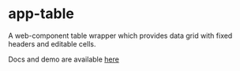 # app-table
A web-component table wrapper which provides data grid with fixed headers and editable cells.

Docs and demo are available <a href="http://angiolep.github.io/app-table/" target="_blank">here</a>

